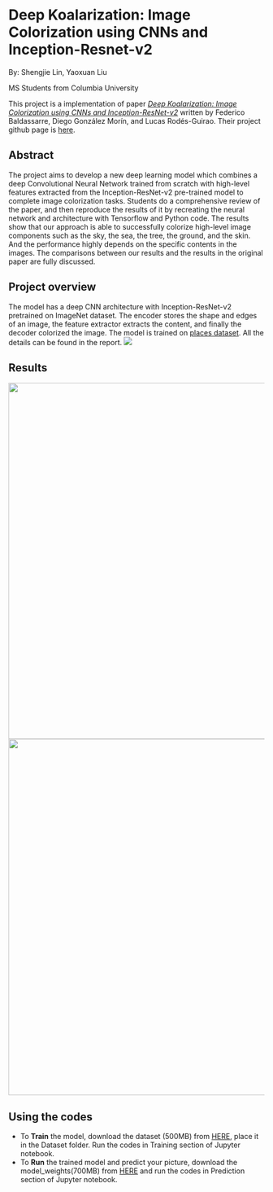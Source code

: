 # Deep Koalarization: Image Colorization using CNNs and Inception-Resnet-v2
By: Shengjie Lin, Yaoxuan Liu

MS Students from Columbia University

This project is a implementation of paper [*Deep Koalarization: Image Colorization using CNNs and Inception-ResNet-v2*](https://arxiv.org/abs/1712.03400) written by Federico Baldassarre, Diego González Morín, and Lucas Rodés-Guirao. Their project github page is [here](https://github.com/baldassarreFe/deep-koalarization/#readme).

## Abstract
The project aims to develop a new deep learning model
which combines a deep Convolutional Neural Network
trained from scratch with high-level features extracted
from the Inception-ResNet-v2 pre-trained model to
complete image colorization tasks. Students do a
comprehensive review of the paper, and then reproduce
the results of it by recreating the neural network and
architecture with Tensorflow and Python code. The results
show that our approach is able to successfully colorize
high-level image components such as the sky, the sea, the
tree, the ground, and the skin. And the performance highly
depends on the specific contents in the images. The
comparisons between our results and the results in the
original paper are fully discussed.
## Project overview
The model has a deep CNN architecture with Inception-ResNet-v2 pretrained on ImageNet dataset. The encoder stores the shape and edges of an image, the feature extractor extracts the content, and finally the decoder colorized the image. The model is trained on [places dataset](http://places2.csail.mit.edu/download.html). All the details can be found in the report. 
![](https://i.postimg.cc/J0kxmp3Z/our-net.png)
## Results
<img src="https://i.postimg.cc/W4Z1Gr7S/result2.png" width="700">
<img src="https://i.postimg.cc/fLjWFNp9/result.png" width="700">

## Using the codes
- To **Train** the model, download the dataset (500MB) from [HERE](http://data.csail.mit.edu/places/places365/val_256.tar), place it in the Dataset folder. Run the codes in Training section of Jupyter notebook.  
- To **Run** the trained model and predict your picture, download the model_weights(700MB) from [HERE](https://drive.google.com/file/d/1X3rKKbXVv5en_ztab_vdoRx4W1g57smq/view?usp=sharing) and run the codes in Prediction section of Jupyter notebook.  
